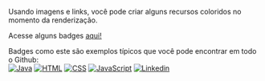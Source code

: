 Usando imagens e links, você pode criar alguns recursos coloridos no momento da renderização.  

Acesse alguns badges [aqui!](https://shields.io/)  

Badges como este são exemplos típicos que você pode encontrar em todo o Github:  
[![Java](https://img.shields.io/badge/Java-%23FFac45.svg?&style=for-the-badge&logo=java&logoColor=white&color=yellow)](https://github.com/)
[![HTML](https://img.shields.io/badge/HTML-%23FFac45.svg?&style=for-the-badge&logo=html5&logoColor=white&color=orange)](https://github.com/)
[![CSS](https://img.shields.io/badge/CSS-%23FFac45.svg?&style=for-the-badge&logo=css3&logoColor=white&color=blue)](https://github.com/)
[![JavaScript](https://img.shields.io/badge/JAVASCRIPT-%23FFac45.svg?&style=for-the-badge&logo=javascript&logoColor=white&color=yellow)](https://github.com/) 
[![Linkedin](https://img.shields.io/badge/linkedin-%230077B5.svg?&style=for-the-badge&logo=linkedin&logoColor=white)](https://www.linkedin.com/)






